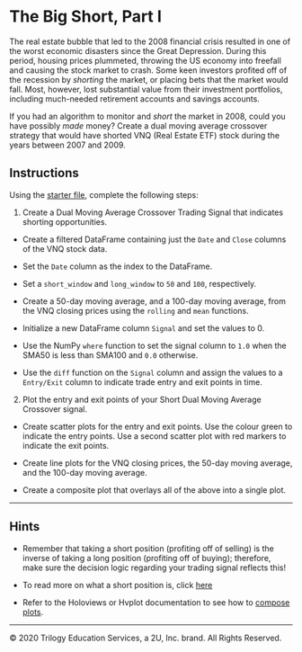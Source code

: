 # The Big Short, Part I

The real estate bubble that led to the 2008 financial crisis resulted in one of the worst economic disasters since the Great Depression. During this period, housing prices plummeted, throwing the US economy into freefall and causing the stock market to crash. Some keen investors profited off of the recession by *shorting* the market, or placing bets that the market would fall. Most, however, lost substantial value from their investment portfolios, including much-needed retirement accounts and savings accounts.

If you had an algorithm to monitor and *short* the market in 2008, could you have possibly *made* money? Create a dual moving average crossover strategy that would have shorted VNQ (Real Estate ETF) stock during the years between 2007 and 2009.

## Instructions

Using the [starter file](Unsolved/the_big_short.ipynb), complete the following steps:

1. Create a Dual Moving Average Crossover Trading Signal that indicates shorting opportunities.

  * Create a filtered DataFrame containing just the `Date` and `Close` columns of the VNQ stock data.

  * Set the `Date` column as the index to the DataFrame.

  * Set a `short_window` and `long_window` to `50` and `100`, respectively.

  * Create a 50-day moving average, and a 100-day moving average, from the VNQ closing prices using the `rolling` and `mean` functions.

  * Initialize a new DataFrame column `Signal` and set the values to 0.

  * Use the NumPy `where` function to set the signal column to `1.0` when the SMA50 is less than SMA100 and `0.0` otherwise.

  * Use the `diff` function on the `Signal` column and assign the values to a `Entry/Exit` column to indicate trade entry and exit points in time.

2. Plot the entry and exit points of your Short Dual Moving Average Crossover signal.

  * Create scatter plots for the entry and exit points. Use the colour green to indicate the entry points. Use a second scatter plot with red markers to indicate the exit points.

  * Create line plots for the VNQ closing prices, the 50-day moving average, and the 100-day moving average.

  * Create a composite plot that overlays all of the above into a single plot.

---

## Hints

* Remember that taking a short position (profiting off of selling) is the inverse of taking a long position (profiting off of buying); therefore, make sure the decision logic regarding your trading signal reflects this!

* To read more on what a short position is, click [here](https://www.investopedia.com/terms/s/short.asp)

* Refer to the Holoviews or Hvplot documentation to see how to [compose plots](https://holoviz.org/tutorial/Composing_Plots.html).

---

© 2020 Trilogy Education Services, a 2U, Inc. brand. All Rights Reserved.
